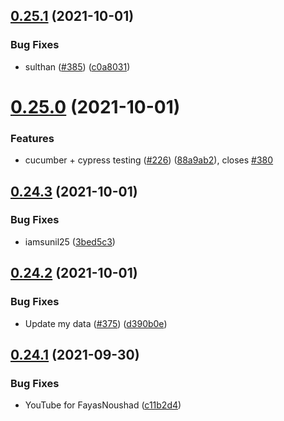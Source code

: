 ## [0.25.1](https://github.com/EddieHubCommunity/LinkFree/compare/v0.25.0...v0.25.1) (2021-10-01)


### Bug Fixes

* sulthan ([#385](https://github.com/EddieHubCommunity/LinkFree/issues/385)) ([c0a8031](https://github.com/EddieHubCommunity/LinkFree/commit/c0a80314ce245756ce3de03f955ad05953e5aa6b))



# [0.25.0](https://github.com/EddieHubCommunity/LinkFree/compare/v0.24.3...v0.25.0) (2021-10-01)


### Features

* cucumber + cypress testing ([#226](https://github.com/EddieHubCommunity/LinkFree/issues/226)) ([88a9ab2](https://github.com/EddieHubCommunity/LinkFree/commit/88a9ab23bb6abb95493029f0908008455d8ab87d)), closes [#380](https://github.com/EddieHubCommunity/LinkFree/issues/380)



## [0.24.3](https://github.com/EddieHubCommunity/LinkFree/compare/v0.24.2...v0.24.3) (2021-10-01)


### Bug Fixes

* iamsunil25 ([3bed5c3](https://github.com/EddieHubCommunity/LinkFree/commit/3bed5c3f4a78d38687b6793789a48c8ae9179aca))



## [0.24.2](https://github.com/EddieHubCommunity/LinkFree/compare/v0.24.1...v0.24.2) (2021-10-01)


### Bug Fixes

* Update my data ([#375](https://github.com/EddieHubCommunity/LinkFree/issues/375)) ([d390b0e](https://github.com/EddieHubCommunity/LinkFree/commit/d390b0e57e7f09e39319fa48ba85a56d7130c164))



## [0.24.1](https://github.com/EddieHubCommunity/LinkFree/compare/v0.24.0...v0.24.1) (2021-09-30)


### Bug Fixes

* YouTube for FayasNoushad ([c11b2d4](https://github.com/EddieHubCommunity/LinkFree/commit/c11b2d4bc90cd1fc6fff16e06280542e3a5eeb0b))



